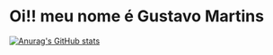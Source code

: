 # Oi!! meu nome é Gustavo Martins

[![Anurag's GitHub stats](https://github-readme-stats.vercel.app/api?username=gustavuhh1)](https://github.com/anuraghazra/github-readme-stats)
